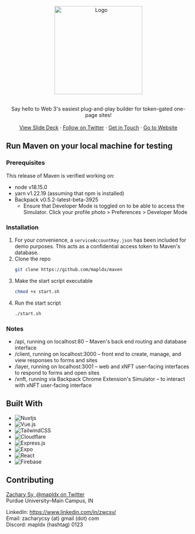 <div align="center">
  <img src="https://i.imgur.com/McsmHX9.png" alt="Logo" width="240">

  <p align="center">
    <br>
    Say hello to Web 3's easiest plug-and-play builder for token-gated one-page sites!
    <br />
    <br />
    <a href="https://docs.google.com/presentation/d/1b1A2Uo5lgdJJ40G6-UFn7rkhz1k6AtPPpvYk3NUOvJc/edit?usp=sharing">View Slide Deck</a>
    ·
    <a href="https://twitter.com/usemaven_">Follow on Twitter</a>
    ·
    <a href="https://twitter.com/mapldx">Get in Touch</a>
    ·
    <a href="https://usemaven.app">Go to Website</a>
  </p>
</div>

## Run Maven on your local machine for testing
### Prerequisites

This release of Maven is verified working on:
* node v18.15.0
* yarn v1.22.19 (assuming that npm is installed)
* Backpack v0.5.2-latest-beta-3925
  * Ensure that Developer Mode is toggled on to be able to access the Simulator. Click your profile photo > Preferences > Developer Mode

### Installation

1. For your convenience, a ```serviceAccountKey.json``` has been included for demo purposes. This acts as a confidential access token to Maven's database.
2. Clone the repo
   ```sh
   git clone https://github.com/mapldx/maven
   ```
3. Make the start script executable
   ```sh
   chmod +x start.sh
   ```
4. Run the start script
   ```sh
   ./start.sh
   ```

### Notes
* /api, running on localhost:80 – Maven's back end routing and database interface
* /client, running on localhost:3000 – front end to create, manage, and view responses to forms and sites
* /layer, running on localhost:3001 – web and xNFT user-facing interfaces to respond to forms and open sites
* /xnft, running via Backpack Chrome Extension's Simulator – to interact with xNFT user-facing interface

## Built With

* ![Nuxtjs](https://img.shields.io/badge/Nuxt-002E3B?style=for-the-badge&logo=nuxtdotjs&logoColor=#00DC82)
* ![Vue.js](https://img.shields.io/badge/vuejs-%2335495e.svg?style=for-the-badge&logo=vuedotjs&logoColor=%234FC08D)
* ![TailwindCSS](https://img.shields.io/badge/tailwindcss-%2338B2AC.svg?style=for-the-badge&logo=tailwind-css&logoColor=white)
* ![Cloudflare](https://img.shields.io/badge/Cloudflare-F38020?style=for-the-badge&logo=Cloudflare&logoColor=white)
* ![Express.js](https://img.shields.io/badge/express.js-%23404d59.svg?style=for-the-badge&logo=express&logoColor=%2361DAFB)
* ![Expo](https://img.shields.io/badge/expo-1C1E24?style=for-the-badge&logo=expo&logoColor=#D04A37)
* ![React](https://img.shields.io/badge/react-%2320232a.svg?style=for-the-badge&logo=react&logoColor=%2361DAFB)
* ![Firebase](https://img.shields.io/badge/Firebase-039BE5?style=for-the-badge&logo=Firebase&logoColor=white)

## Contributing

[Zachary Sy, @mapldx on Twitter](https://twitter.com/mapldx)<br>
Purdue University–Main Campus, IN<br>

LinkedIn: https://www.linkedin.com/in/zwcsy/<br>
Email: zacharycsy (at) gmail (dot) com<br>
Discord: mapldx (hashtag) 0123
